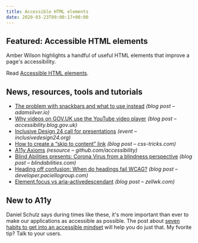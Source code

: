 ```yaml
---
title: Accessible HTML elements
date: 2020-03-23T09:00:17+00:00
---
```


## Featured: Accessible HTML elements

Amber Wilson highlights a handful of useful HTML elements that improve a page's accessibility.

Read [Accessible HTML elements](https://amberwilson.co.uk/blog/accessible-html-elements/).

## News, resources, tools and tutorials

* [The problem with snackbars and what to use instead](https://adamsilver.io/articles/the-problem-with-snackbars-and-what-to-use-instead/) _(blog post – adamsilver.io)_
* [Why videos on GOV.UK use the YouTube video player](https://accessibility.blog.gov.uk/2020/03/16/why-videos-on-gov-uk-use-the-youtube-video-player/) _(blog post – accessibility.blog.gov.uk)_
* [Inclusive Design 24 call for presentations](https://inclusivedesign24.org/2020/) _(event – inclusivedesign24.org)_
* [How to create a “skip to content” link](https://css-tricks.com/how-to-create-a-skip-to-content-link/) _(blog post – css-tricks.com)_
* [A11y Axioms](https://github.com/accessibility/Axioms) _(resource – github.com/accessibility)_
* [Blind Abilities presents: Corona Virus from a blindness perspective](http://blindabilities.com/?p=5710) _(blog post – blindabilities.com)_
* [Heading off confusion: When do headings fail WCAG?](https://developer.paciellogroup.com/blog/2020/03/heading-off-confusion-when-do-headings-fail-wcag/) _(blog post – developer.paciellogroup.com)_
* [Element.focus vs aria-activedescendant](https://zellwk.com/blog/element-focus-vs-aria-activedescendant/) _(blog post – zellwk.com)_

## New to A11y

Daniel Schulz says during times like these, it's more important than ever to make our applications as accessible as possible. The post about [seven habits to get into an accessible mindset](https://dev.to/iamschulz/7-habits-to-get-into-an-accessible-mindset-2i39) will help you do just that. My fvorite tip? Talk to your users.